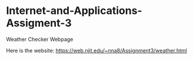 # Internet-and-Applications-Assigment-3
Weather Checker Webpage

Here is the website: https://web.njit.edu/~nna8/Assignment3/weather.html 
